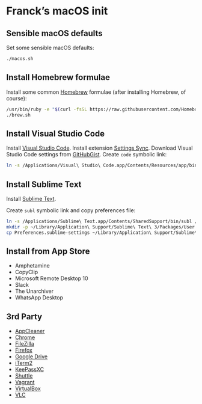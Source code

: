 # Franck’s macOS init

## Sensible macOS defaults

Set some sensible macOS defaults:

```bash
./macos.sh
```

## Install Homebrew formulae

Install some common [Homebrew](http://brew.sh/) formulae (after installing Homebrew, of course):

```bash
/usr/bin/ruby -e "$(curl -fsSL https://raw.githubusercontent.com/Homebrew/install/master/install)"
./brew.sh
```

## Install Visual Studio Code

Install [Visual Studio Code](https://code.visualstudio.com/download).
Install extension [Settings Sync](https://marketplace.visualstudio.com/items?itemName=Shan.code-settings-sync).
Download Visual Studio Code settings from [GitHubGist](https://gist.github.com/flombardi/1489438598e9f43027f4f01db1a4f774).
Create `code` symbolic link:

```bash
ln -s /Applications/Visual\ Studio\ Code.app/Contents/Resources/app/bin/code /usr/local/bin/code
```

## Install Sublime Text

Install [Sublime Text](https://www.sublimetext.com/3).

Create `subl` symbolic link and copy preferences file:

```bash
ln -s /Applications/Sublime\ Text.app/Contents/SharedSupport/bin/subl /usr/local/bin/subl
mkdir -p ~/Library/Application\ Support/Sublime\ Text\ 3/Packages/User
cp Preferences.sublime-settings ~/Library/Application\ Support/Sublime\ Text\ 3/Packages/User/
```

## Install from App Store

* Amphetamine
* CopyClip
* Microsoft Remote Desktop 10
* Slack
* The Unarchiver
* WhatsApp Desktop

## 3rd Party

* [AppCleaner](https://freemacsoft.net/appcleaner/)
* [Chrome](https://www.google.com/chrome/)
* [FileZilla](https://filezilla-project.org/download.php?type=client)
* [Firefox](https://www.mozilla.org/fr/firefox/new/)
* [Google Drive](https://www.google.com/intl/fr_ALL/drive/download/backup-and-sync/)
* [iTerm2](https://www.iterm2.com/downloads.html)
* [KeePassXC](https://keepassxc.org/download/)
* [Shuttle](http://fitztrev.github.io/shuttle/)
* [Vagrant](https://www.vagrantup.com/downloads.html)
* [VirtualBox](https://www.virtualbox.org/wiki/Downloads)
* [VLC](https://www.videolan.org/vlc/)
